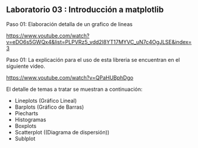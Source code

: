 ## Laboratorio 03 : Introducción a matplotlib

Paso 01: Elaboración detalla de un grafico de lineas

https://www.youtube.com/watch?v=eDO6s5GWQx4&list=PLPVRz5_vdd2l8YT17MYVC_uN7c4OgJLSE&index=3

Paso 01: La explicación para el uso de esta libreria se encuentran en el siguiente video.

https://www.youtube.com/watch?v=QPaHUBphDgo

El detalle de temas a tratar se muestran a continuación:

- Lineplots (Gráfico Lineal)
- Barplots (Gráfico de Barras)
- Piecharts
- Histogramas
- Boxplots
- Scatterplot ((Diagrama de dispersión))
- Sublplot